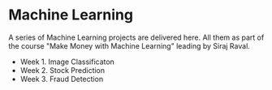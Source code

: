 # Machine Learning

A series of Machine Learning projects are delivered here. All them as part of the course "Make Money with Machine Learning" leading by Siraj Raval.

<ul>
  <li>Week 1. Image Classificaton</li>
  <li>Week 2. Stock Prediction</li>
  <li>Week 3. Fraud Detection</li>
</ul>
